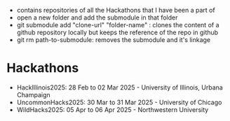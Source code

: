 - contains repositories of all the Hackathons that I have been a part of
- open a new folder and add the submodule in that folder
- git submodule add "clone-url" "folder-name" : clones the content of a github repository locally but keeps the reference of the repo in github
- git rm path-to-submodule: removes the submodule and it's linkage

# Hackathons
- HackIllinois2025: 28 Feb to 02 Mar 2025 - University of Illinois, Urbana Champaign
- UncommonHacks2025: 30 Mar to 31 Mar 2025 - University of Chicago
- WildHacks2025: 05 Apr to 06 Apr 2025 - Northwestern University
